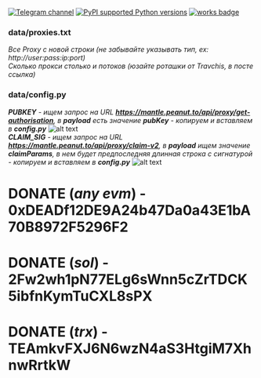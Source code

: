 [![Telegram channel](https://img.shields.io/endpoint?url=https://runkit.io/damiankrawczyk/telegram-badge/branches/master?url=https://t.me/n4z4v0d)](https://t.me/n4z4v0d)
[![PyPI supported Python versions](https://img.shields.io/pypi/pyversions/better-automation.svg)](https://www.python.org/downloads/release/python-3116/)
[![works badge](https://cdn.jsdelivr.net/gh/nikku/works-on-my-machine@v0.2.0/badge.svg)](https://github.com/nikku/works-on-my-machine)  

### data/proxies.txt  
_Все Proxy с новой строки (не забывайте указывать тип, ex: http://user:pass:ip:port)  
Сколько прокси столько и потоков (юзайте роташки от Travchis, в посте ссылка)_

### data/config.py  
_**PUBKEY** - ищем запрос на URL **https://mantle.peanut.to/api/proxy/get-authorisation**, в **payload** есть значение **pubKey** - копируем и вставляем в **config.py**_
![alt text](https://i.imgur.com/MvKMttF.png)  
_**CLAIM_SIG** - ищем запрос на URL **https://mantle.peanut.to/api/proxy/claim-v2**, в **payload** ищем значение **claimParams**, в нем будет предпоследняя длинная строка с сигнатурой - копируем и вставляем в **config.py**_
![alt text](https://i.imgur.com/MvKMttF.png)  

# DONATE (_any evm_) - 0xDEADf12DE9A24b47Da0a43E1bA70B8972F5296F2
# DONATE (_sol_) - 2Fw2wh1pN77ELg6sWnn5cZrTDCK5ibfnKymTuCXL8sPX
# DONATE (_trx_) - TEAmkvFXJ6N6wzN4aS3HtgiM7XhnwRrtkW
